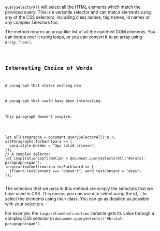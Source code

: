 `querySelectorAll` will select
all the HTML elements which match the
provided query. This is a versatile
selector
and
can match elements using any of the
CSS selectors, including class names, tag names,
id names or any complex selectors too.

The method returns an array-like
list of all the matched DOM elements. You
can iterate over it using loops, or
you can convert it to an array using
`Array.from()`.

<codeblock language="javascript" type="lesson">
<code>
<panel language="html">
<h2>Interesting Choice of Words</h2>
<p>A paragraph that states nothing new.</p>
<p class="interesting-paragraph">A paragraph that could have been interesting.</p>
<p id="brutal-paragraph"><span>This</span> paragraph <span>doesn't</span> inspire.</p>
</panel>
<panel language="javascript">
let allParagraphs = document.querySelectorAll('p');
allParagraphs.forEach(para => {
  para.style.border = "3px solid crimson";
});
// A complex selector
let inspirationConfirmation = document.querySelectorAll('#brutal-paragraph>span');
inspirationConfirmation.forEach(word => {
  if(word.textContent === "doesn't") word.textContent = "does";
});
</panel>
</code>
</codeblock>

The selectors that we pass in this
method are simply the selectors
that we have used in CSS. This means you
can use `#` to select using the id, `.` to
select the elements using their class.
You can go as detailed as possible
with your selectors.

For example, the `inspirationConfirmation`
variable gets its value through a complex
CSS selector in `document.querySelector('#brutal-paragraph>span')`.